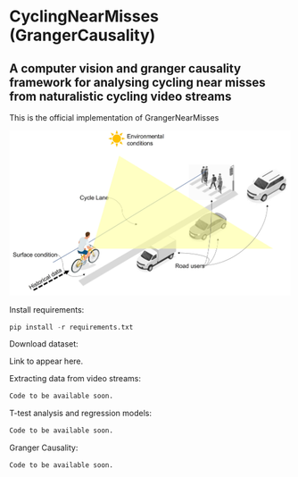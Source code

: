 # CyclingNearMisses (GrangerCausality)

## A computer vision and granger causality framework for analysing cycling near misses from naturalistic cycling video streams

This is the official implementation of GrangerNearMisses

<img src='method.jpg'/>





Install requirements:
```python
pip install -r requirements.txt
```
Download dataset:

Link to appear here.

Extracting data from video streams:
```python
Code to be available soon.
```


T-test analysis and regression models:
```python
Code to be available soon.
```


Granger Causality:
```python
Code to be available soon.
```

